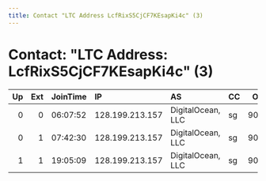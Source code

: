 ```yaml
---
title: Contact "LTC Address LcfRixS5CjCF7KEsapKi4c" (3)
---
```


# Contact: "LTC Address: LcfRixS5CjCF7KEsapKi4c" (3)

|   Up |   Ext | JoinTime   | IP              | AS                | CC   |   ORp |   Dirp | OS    | Version   | Nickname    |   eFamMembers |
|-----:|------:|:-----------|:----------------|:------------------|:-----|------:|-------:|:------|:----------|:------------|--------------:|
|    0 |     0 | 06:07:52   | 128.199.213.157 | DigitalOcean, LLC | sg   |  9001 |      0 | Linux | 0.3.1.9   | 948794crazy |             1 |
|    0 |     1 | 07:42:30   | 128.199.213.157 | DigitalOcean, LLC | sg   |  9001 |      0 | Linux | 0.3.1.9   | 948794crazy |             1 |
|    1 |     1 | 19:05:09   | 128.199.213.157 | DigitalOcean, LLC | sg   |  9001 |      0 | Linux | 0.3.1.9   | 948794crazy |             1 |
